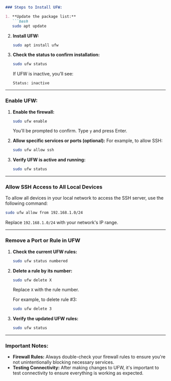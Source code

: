 
```markdown
### Steps to Install UFW:

1. **Update the package list:**
   ```bash
   sudo apt update
   ```

2. **Install UFW:**
   ```bash
   sudo apt install ufw
   ```

3. **Check the status to confirm installation:**
   ```bash
   sudo ufw status
   ```

   If UFW is inactive, you’ll see:
   ```plaintext
   Status: inactive
   ```

---

### Enable UFW:

1. **Enable the firewall:**
   ```bash
   sudo ufw enable
   ```

   You'll be prompted to confirm. Type `y` and press Enter.

2. **Allow specific services or ports (optional):**
   For example, to allow SSH:
   ```bash
   sudo ufw allow ssh
   ```

3. **Verify UFW is active and running:**
   ```bash
   sudo ufw status
   ```

---

### Allow SSH Access to All Local Devices

To allow all devices in your local network to access the SSH server, use the following command:

```bash
sudo ufw allow from 192.168.1.0/24
```
Replace `192.168.1.0/24` with your network's IP range.

---

### Remove a Port or Rule in UFW

1. **Check the current UFW rules:**
   ```bash
   sudo ufw status numbered
   ```

2. **Delete a rule by its number:**
   ```bash
   sudo ufw delete X
   ```
   Replace `X` with the rule number.

   For example, to delete rule #3:
   ```bash
   sudo ufw delete 3
   ```

3. **Verify the updated UFW rules:**
   ```bash
   sudo ufw status
   ```

---

### Important Notes:

- **Firewall Rules:** Always double-check your firewall rules to ensure you're not unintentionally blocking necessary services.
- **Testing Connectivity:** After making changes to UFW, it's important to test connectivity to ensure everything is working as expected.

